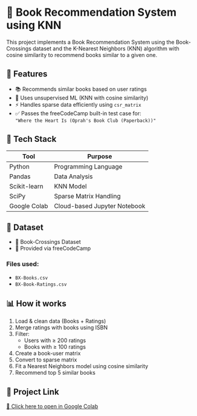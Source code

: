 # 📘 Book Recommendation System using KNN

This project implements a Book Recommendation System using the Book-Crossings dataset and the K-Nearest Neighbors (KNN) algorithm with cosine similarity to recommend books similar to a given one.

## 🚀 Features
- 📚 Recommends similar books based on user ratings  
- 🧠 Uses unsupervised ML (KNN with cosine similarity)  
- ⚡ Handles sparse data efficiently using `csr_matrix`  
- ✅ Passes the freeCodeCamp built-in test case for:  
  `"Where the Heart Is (Oprah's Book Club (Paperback))"`

## 🧰 Tech Stack
| Tool          | Purpose                          |
|---------------|----------------------------------|
| Python        | Programming Language             |
| Pandas        | Data Analysis                    |
| Scikit-learn  | KNN Model                        |
| SciPy         | Sparse Matrix Handling           |
| Google Colab  | Cloud-based Jupyter Notebook     |

## 📂 Dataset
- 📁 Book-Crossings Dataset  
- 📌 Provided via freeCodeCamp

### Files used:
- `BX-Books.csv`  
- `BX-Book-Ratings.csv`  

## 📊 How it works
1. Load & clean data (Books + Ratings)  
2. Merge ratings with books using ISBN  
3. Filter:  
   - Users with ≥ 200 ratings  
   - Books with ≥ 100 ratings  
4. Create a book-user matrix  
5. Convert to sparse matrix  
6. Fit a Nearest Neighbors model using cosine similarity  
7. Recommend top 5 similar books  

## 🔗 Project Link
[📎 Click here to open in Google Colab](https://colab.research.google.com/drive/19q5C5Y97E8wG8IEt4r66ZpfBe2xQYh9m?usp=sharing)
